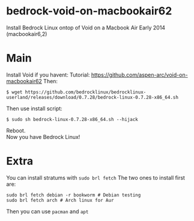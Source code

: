 # bedrock-void-on-macbookair62
Install Bedrock Linux ontop of Void on a Macbook Air Early 2014 (macbookair6,2)

# Main
Install Void if you havent: Tutorial: https://github.com/aspen-arc/void-on-macbookair62
Then:

```
$ wget https://github.com/bedrocklinux/bedrocklinux-userland/releases/download/0.7.28/bedrock-linux-0.7.28-x86_64.sh
```

Then use install script:

```
$ sudo sh bedrock-linux-0.7.28-x86_64.sh --hijack
```
Reboot.<br>
Now you have Bedrock Linux!

# Extra
You can install stratums with `sudo brl fetch`
The two ones to install first are:
```
sudo brl fetch debian -r bookworm # Debian testing
sudo brl fetch arch # Arch linux for Aur
```
Then you can use `pacman` and `apt`
